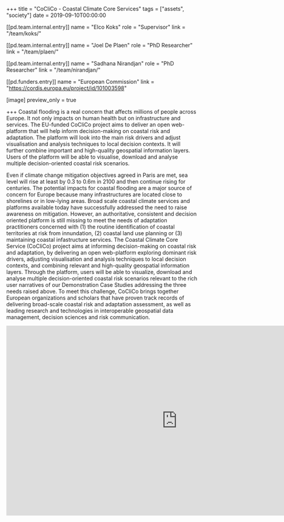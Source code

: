 +++
title 			= "CoCliCo - Coastal Climate Core Services"
tags 			= ["assets", "society"]
date            = 2019-09-10T00:00:00

[[pd.team.internal.entry]]
  name = "Elco Koks"
  role = "Supervisor"
  link = "/team/koks/"

[[pd.team.internal.entry]]
  name = "Joel De Plaen"
  role = "PhD Researcher"
  link = "/team/plaen/"

[[pd.team.internal.entry]]
  name = "Sadhana Nirandjan"
  role = "PhD Researcher"
  link = "/team/nirandjan/"

[[pd.funders.entry]]
  name = "European Commission"
  link = "https://cordis.europa.eu/project/id/101003598"

[image]
  preview_only = true

+++
Coastal flooding is a real concern that affects millions of people across Europe. It not only impacts on human health but on infrastructure and services. The EU-funded CoCliCo project aims to deliver an open web-platform that will help inform decision-making on coastal risk and adaptation. The platform will look into the main risk drivers and adjust visualisation and analysis techniques to local decision contexts. It will further combine important and high-quality geospatial information layers. Users of the platform will be able to visualise, download and analyse multiple decision-oriented coastal risk scenarios.

Even if climate change mitigation objectives agreed in Paris are met, sea level will rise at least by 0.3 to 0.6m in 2100 and then continue rising for centuries. The potential impacts for coastal flooding are a major source of concern for Europe because many infrastructures are located close to shorelines or in low-lying areas. Broad scale coastal climate services and platforms available today have successfully addressed the need to raise awareness on mitigation. However, an authoritative, consistent and decision oriented platform is still missing to meet the needs of adaptation practitioners concerned with (1) the routine identification of coastal territories at risk from innundation, (2) coastal land use planning or (3) maintaining coastal infastructure services. The Coastal Climate Core Service (CoCliCo) project aims at informing decision-making on coastal risk and adaptation, by delivering an open web-platform exploring dominant risk drivers, adjusting visualisation and analysis techniques to local decision contexts, and combining relevant and high-quality geospatial information layers. Through the platform, users will be able to visualize, download and analyse multiple decision-oriented coastal risk scenarios relevant to the rich user narratives of our Demonstration Case Studies addressing the three needs raised above. To meet this challenge, CoCliCo brings together European organizations and scholars that have proven track records of delivering broad-scale coastal risk and adaptation assessment, as well as leading research and technologies in interoperable geospatial data management, decision sciences and risk communication.

<iframe width="900" height="500" src="https://www.youtube.com/embed/Piu3VYS7YlQ" title="YouTube video player" frameborder="0" allow="accelerometer; autoplay; clipboard-write; encrypted-media; gyroscope; picture-in-picture" allowfullscreen></iframe>

<!--
**Model Features**
{{< dyntable cs-style = "background-color:beige;color:black;font-size:1rem; margin: 0 auto" >}}

{{< dynitem maxwidth="50%">}}
**Scalability** 

The techniques developed in this study have been applied to large-scale networks.. 
{{< /dynitem >}}

{{< dynitem maxwidth="50%">}}
**Multiple Strategies** 

The model combines multiple techniques for evacuation optimisation: signal phasing at key junctions, demand staging at
the origin nodes, selection of multiple destination shelters.
{{< /dynitem >}}

{{< dynitem maxwidth="50%">}}
**Evacuee Decisions** 

Decision-making on path selection is relegated to the evacuees.

{{< /dynitem >}}

{{< dynitem maxwidth="50%">}}
**Pre-planning** 

The outputs of the algorithm may contribute to construct a palette of evacuation strategies, each suited for 
different families of scenarios and available to the disaster response professionals to apply in accordance to 
the specific nature of each emergency. 

{{< /dynitem >}}
{{< /dyntable >}}

<br/>

-->


